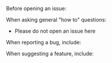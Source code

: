 Before opening an issue:


When asking general "how to" questions:

- Please do not open an issue here

When reporting a bug, include:


When suggesting a feature, include:

